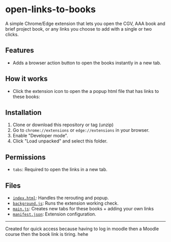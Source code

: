 # open-links-to-books

A simple Chrome/Edge extension that lets you open the CGV, AAA book and brief project book, or any links you choose to add with a single or two clicks.

## Features

- Adds a browser action button to open the books instantly in a new tab.

## How it works

- Click the extension icon to open the a popup html file that has links to these books:

## Installation

1. Clone or download this repository or tag (unzip)
2. Go to `chrome://extensions` or `edge://extensions` in your browser.
3. Enable "Developer mode".
4. Click "Load unpacked" and select this folder.

## Permissions

- `tabs`: Required to open the links in a new tab.

## Files

- [`index.html`](index.html): Handles the rerouting and popup.
- [`background.js`](background.js): Runs the extension working check.
- [`main.js`](main.js): Creates new tabs for these books + adding your own links
- [`manifest.json`](manifest.json): Extension configuration.

---

Created for quick access because having to log in moodle then a Moodle course then the book link is tiring. hehe